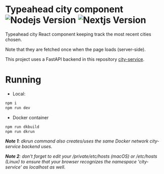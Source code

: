 
# Typeahead city component ![Nodejs Version](https://img.shields.io/badge/Nodejs-20.9-green) ![Nextjs Version](https://img.shields.io/badge/Nextjs-14.0-black)


Typeahead city React component keeping track the most recent cities chosen.

Note that they are fetched once when the page loads (server-side).

This project uses a FastAPI backend in this repository [city-service](https://github.com/vidalmatheus/city-service).


# Running

- Local:

```bash
npm i
npm run dev
```

- Docker container

```bash
npm run dkbuild
npm run dkrun
```

***Note 1**: dkrun command also creates/uses the same Docker network city-service backend uses.*

***Note 2**: don't forget to edit your /private/etc/hosts (macOS) or /etc/hosts (Linux) to ensure that your browser recognizes the namespace 'city-service' as localhost as well.*
